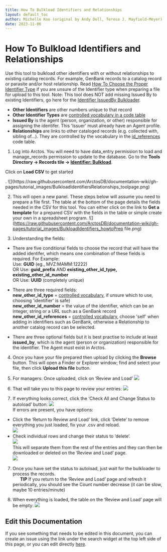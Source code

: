 ```yaml
---
title: How To Bulkload Identifiers and Relationships
layout: default_toc
author: Michelle Koo (original by Andy Doll, Teresa J. Mayfield-Meyer)
date: 2023-11-06
---
```


# How To Bulkload Identifiers and Relationships

Use this tool to bulkload other identifiers with or without relationships to existing catalog records. For example, GenBank records to a catalog record or parasite and/or host relationship. Read [How To Choose the Proper Identifier Type](/how_to/How-to-choose-the-proper-other-identifier-type.html) if you are unsure of the Identifier type when preparing a file for upload to this tool. Note: This tool does NOT add missing Issued By to existing Identifiers, go here for the [Identifier IssuedBy Bulkloader](https://arctos.database.museum/loaders/bulk_identifier_issuedby.cfm).

- **Other Identifiers** are other numbers unique to that record
- **Other Identifier Types** are [controlled vocabulary in a code table](https://arctos.database.museum/info/ctDocumentation.cfm?table=ctcoll_other_id_type)
- **Issued By** is the agent (person, organization, or other) responsible for assigning the identifer. This 'Issuer' must already have an Agent profile.
- **Relationships** are links to other cataloged records (e.g. collected with, sibling of…). They are controlled by the vocabulary in the <a href="https://arctos.database.museum/info/ctDocumentation.cfm?table=ctid_references" class="external">id_references</a> code table.

1. Log into Arctos. You will need to have data_entry permission to load and manage_records permission to update to the database. Go to the <b>Tools Directory -> Records tile -> <a href="https://arctos.database.museum/loaders/BulkloadOtherId.cfm" class="external">Identifier: Bulkload</a></b>. 
<p>Click on <b>Load CSV</b> to get started</p>.
![](https://raw.githubusercontent.com/ArctosDB/documentation-wiki/gh-pages/tutorial_images/BulkloadIdentifiersRelationships_toolpage.png)

2. This will open a new panel. These steps below will assume you need to prepare a file first. The table at the bottom of the page details the fields needed in the CSV for this tool. You can either click on the link to <b>Get a template</b> for a prepared CSV with the fields in the table or simple create your own in a spreadsheet program.
![](https://raw.githubusercontent.com/ArctosDB/documentation-wiki/gh-pages/tutorial_images/BulkloadIdentifiers_howtoPrep file.png)

3. Understanding the fields: 

 - There are five conditional fields to choose the record that will have the added identifer, which means one combination of these fields is required. For Example:<br>
 Use: <b>GUID</b> (eg., MVZ:MAMM:12222)<br>
 OR
 Use: <b>guid_prefix</b> AND <b>existing_other_id_type, existing_other_id_number</b> <br>
 OR 
 Use: <b>UUID</b> (completely unique)
 
 - There are three required fields:<br><b>new_other_id_type</b> = [controlled vocabulary](https://arctos.database.museum/info/ctDocumentation.cfm?table=ctcoll_other_id_type), if unsure which to use, choosing 'identifier' is safe)<br><b>new_other_id_number</b> = the value of the identifier, which can be an integer, string or a URL such as a GenBank record<br><b>new_other_id_references</b> = [controlled vocabulary](https://arctos.database.museum/info/ctDocumentation.cfm?table=ctid_references), choose 'self' when adding in identifiers such as GenBank, otherwise a Relationship to another catalog record can be selected.
 
 - There are three optional fields but it is best practise to include at least <b>issued_by</b>, which is the agent (person or organization) responsible for the identifier. The Agent must exist in Arctos.

4. Once you have your file prepared then upload by clicking the <b>Browse</b> button. This will open a Finder or Explorer window; find and select your file, then click <b>Upload this file</b> button.


5. For managers: Once uploaded, click on ‘Review and Load’
![](https://raw.githubusercontent.com/ArctosDB/documentation-wiki/gh-pages/tutorial_images/other_ids/Other_ID_Picture4.jpg)

5. That will take you to this page to review your entries:
![](https://raw.githubusercontent.com/ArctosDB/documentation-wiki/gh-pages/tutorial_images/other_ids/Other_ID_Picture5.jpg)

6. If everything looks correct, click the ‘Check All and Change Status to autoload’ button: 
![](https://raw.githubusercontent.com/ArctosDB/documentation-wiki/gh-pages/tutorial_images/other_ids/Other_ID_Picture6.jpg)<br>
If errors are present, you have options:<br>
- Click the ‘Return to Review and Load’ link, click ‘Delete’ to remove everything you just loaded, fix your .csv and reload.<br> 
![](https://raw.githubusercontent.com/ArctosDB/documentation-wiki/gh-pages/tutorial_images/other_ids/Other_ID_Picture6a.jpg)<br>
- Check individual rows and change their status to ‘delete’.<br>
![](https://raw.githubusercontent.com/ArctosDB/documentation-wiki/gh-pages/tutorial_images/other_ids/Other_ID_Picture6b2.jpg)<br>
This will separate them from the rest of the entries and they can then be downloaded or deleted on the ‘Review and Load’ page.<br>
![](https://raw.githubusercontent.com/ArctosDB/documentation-wiki/gh-pages/tutorial_images/other_ids/Other_ID_Picture6b.jpg)

7. Once you have set the status to autoload, just wait for the bulkloader to process the records.<br>
&nbsp;&nbsp;&nbsp;&nbsp;&nbsp;&nbsp;**TIP** If you return to the ‘Review and Load’ page and refresh it periodically, you should see the Count number decrease (it can be slow, maybe 10 entries/minute)

8. When everything is loaded, the table on the ‘Review and Load’ page will be empty:
![](https://raw.githubusercontent.com/ArctosDB/documentation-wiki/gh-pages/tutorial_images/other_ids/Other_ID_Picture8.jpg)

## Edit this Documentation

If you see something that needs to be edited in this document, you can create an issue using the link under the search widget at the top left side of this page, or you can edit directly <a href="https://github.com/ArctosDB/documentation-wiki/edit/gh-pages/_how_to/How_To_Bulkload_Identifiers_Relationships.markdown" target="_blank">here</a>.
 
